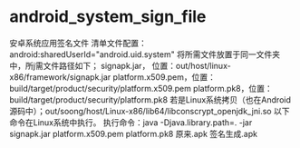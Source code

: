 # android_system_sign_file
安卓系统应用签名文件
清单文件配置：android:sharedUserId="android.uid.system"
将所需文件放置于同一文件夹中，所j需文件路径如下；
signapk.jar， 位置：out/host/linux-x86/framework/signapk.jar
platform.x509.pem，位置：build/target/product/security/platform.x509.pem
platform.pk8，位置：build/target/product/security/platform.pk8
若是Linux系统拷贝（也在Android源码中）；out/soong/host/Linux-x86/lib64/libconscrypt_openjdk_jni.so
以下命令在Linux系统中执行。
执行命令：java -Djava.library.path=. -jar signapk.jar platform.x509.pem platform.pk8 原来.apk  签名生成.apk
